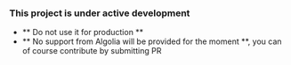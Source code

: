 ### This project is under active development

- ** Do not use it for production **
- ** No support from Algolia will be provided for the moment **, you can of course contribute by submitting PR

